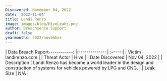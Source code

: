 ```yaml
---
Discovered: November 04, 2022
date: '2022-11-04'
title: Landi Renzo
image: images/blog/HiveLeaks.png
author: Breachsense Support
draft: false
yearmonths: 2022/november
---
```


| Data Breach Report------------:     |:-------------:    | :-----:|
| Victim      | landirenzo.com      | 
| Threat Actor      | Hive      | 
| Date Discovered      | Nov 04, 2022      | 
| Description      | Landi Renzo has become a world leader in the design and construction of systems for vehicles powered by LPG and CNG.      | 
| Leak Size      | N/A      | 


